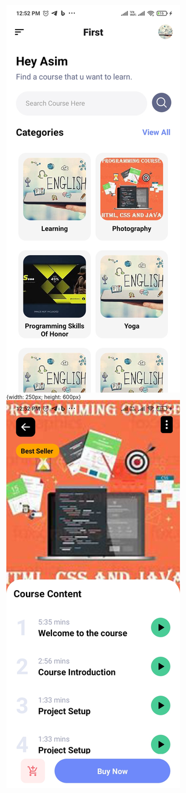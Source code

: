 ![github image](https://github.com/asim9895/react_native_course_app_ui/blob/main/assets/112.jpg){width: 250px; height: 600px}
![github image](https://github.com/asim9895/react_native_course_app_ui/blob/main/assets/113.jpg)
